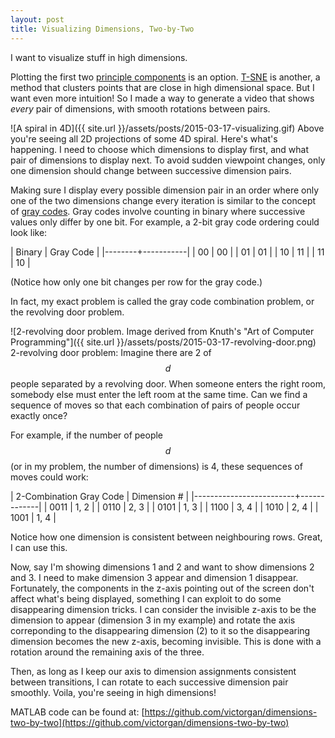 ```yaml
---
layout: post
title: Visualizing Dimensions, Two-by-Two
---
```


I want to visualize stuff in high dimensions.

Plotting the first two [principle
components](https://www.google.ca/search?q=principal+component+analysis&tbm=isch) is an
option.  [T-SNE](https://www.google.ca/search?q=t-sne&tbm=isch) is another, a
method that clusters points that are close in high dimensional space. But I want
even more intuition! So I made a way to generate a video that shows *every*
pair of dimensions, with smooth rotations between pairs.

![A spiral in 4D]({{ site.url }}/assets/posts/2015-03-17-visualizing.gif)
Above you're seeing all 2D projections of some 4D spiral. Here's what's happening.
I need to choose which dimensions to display first, and what pair of dimensions
to display next. To avoid sudden viewpoint changes, only one dimension should
change between successive dimension pairs. 

Making sure I display every possible dimension pair in an order where only one
of the two dimensions change every iteration is similar to the concept of
[gray codes](http://en.wikipedia.org/wiki/Gray_code). Gray codes involve
counting in binary where successive values only differ by one bit.  For example,
a 2-bit gray code ordering could look like:

| Binary | Gray Code |
|--------+-----------|
| 00     | 00        |
| 01     | 01        |
| 10     | 11        |
| 11     | 10        |

(Notice how only one bit changes per row for the gray code.) 

In fact, my exact problem is called the gray code combination problem, or the
revolving door problem.

![2-revolving door problem. Image derived from Knuth's "Art of Computer Programming"]({{ site.url }}/assets/posts/2015-03-17-revolving-door.png)
2-revolving door problem: Imagine there are 2 of $$d$$ people separated by a
revolving door. When someone enters the right room, somebody else must enter the
left room at the same time. Can we find a sequence of moves so that each
combination of pairs of people occur exactly once?

For example, if the number of people $$d$$ (or in my problem, the number of
dimensions) is 4, these sequences of moves could work:

| 2-Combination Gray Code | Dimension # |
|-------------------------+-------------|
| 0011                    | 1, 2        |
| 0110                    | 2, 3        |
| 0101                    | 1, 3        |
| 1100                    | 3, 4        |
| 1010                    | 2, 4        |
| 1001                    | 1, 4        |

Notice how one dimension is consistent between neighbouring rows. Great, I can
use this.

Now, say I'm showing dimensions 1 and 2 and want to show dimensions 2 and 3. I
need to make dimension 3 appear and dimension 1 disappear. Fortunately, the
components in the z-axis pointing out of the screen don't affect what's being
displayed, something I can exploit to do some disappearing dimension tricks.  I
can consider the invisible z-axis to be the dimension to appear (dimension 3 in
my example) and rotate the axis correponding to the disappearing dimension (2)
to it so the disappearing dimension becomes the new z-axis, becoming invisible.
This is done with a rotation around the remaining axis of the three. 

Then, as long as I keep our axis to dimension assignments consistent between
transitions, I can rotate to each successive dimension pair smoothly. Voila,
you're seeing in high dimensions!

MATLAB code can be found at:
[https://github.com/victorgan/dimensions-two-by-two](https://github.com/victorgan/dimensions-two-by-two)


